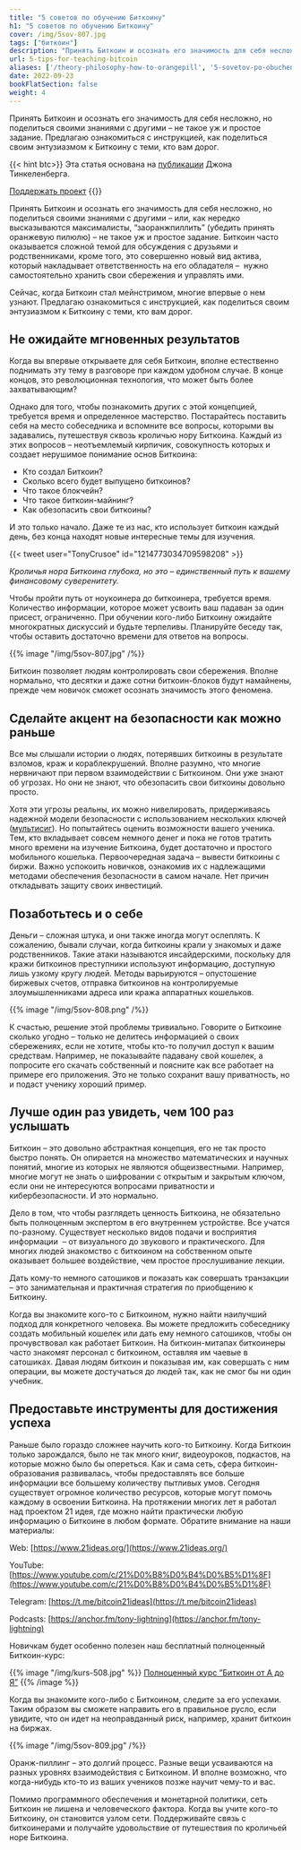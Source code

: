 ```yaml
---
title: "5 советов по обучению Биткоину"
h1: "5 советов по обучению Биткоину"
cover: /img/5sov-807.jpg
tags: ["биткоин"]
description: "Принять Биткоин и осознать его значимость для себя несложно, но поделиться своими знаниями с другими – не такое уж и простое задание. Предлагаю ознакомиться с инструкцией, как поделиться своим энтузиазмом к Биткоину с теми, кто вам дорог."
url: 5-tips-for-teaching-bitcoin
aliases: ['/theory-philosophy-how-to-orangepill', '5-sovetov-po-obucheniyu-bitcoin']
date: 2022-09-23
bookFlatSection: false
weight: 4
---
```


Принять Биткоин и осознать его значимость для себя несложно, но поделиться своими знаниями с другими – не такое уж и простое задание. Предлагаю ознакомиться с инструкцией, как поделиться своим энтузиазмом к Биткоину с теми, кто вам дорог.

{{< hint btc>}}
Эта статья основана на [публикации](https://blog.keys.casa/teaching-bitcoin-to-friends-and-loved-ones/) Джона Тинкеленберга. 

[Поддержать проект](/contribute/)
{{</hint >}}

Принять Биткоин и осознать его значимость для себя несложно, но поделиться своими знаниями с другими – или, как нередко высказываются максималисты, “заоранжпиллить” (убедить принять оранжевую пилюлю) – не такое уж и простое задание. Биткоин часто оказывается сложной темой для обсуждения с друзьями и родственниками, кроме того, это совершенно новый вид актива, который накладывает ответственность на его обладателя –  нужно самостоятельно хранить свои сбережения и управлять ими.

Сейчас, когда Биткоин стал мейнстримом, многие впервые о нем узнают. Предлагаю ознакомиться с инструкцией, как поделиться своим энтузиазмом к Биткоину с теми, кто вам дорог.

## Не ожидайте мгновенных результатов

Когда вы впервые открываете для себя Биткоин, вполне естественно поднимать эту тему в разговоре при каждом удобном случае. В конце концов, это революционная технология, что может быть более захватывающим?

Однако для того, чтобы познакомить других с этой концепцией, требуется время и определенное мастерство. Постарайтесь поставить себя на место собеседника и вспомните все вопросы, которыми вы задавались, путешествуя сквозь кроличью нору Биткоина. Каждый из этих вопросов – неотъемлемый кирпичик, совокупность которых и создает нерушимое понимание основ Биткоина:

- Кто создал Биткоин?
- Сколько всего будет выпущено биткоинов?
- Что такое блокчейн?
- Что такое биткоин-майнинг?
- Как обезопасить свои биткоины?

И это только начало. Даже те из нас, кто использует биткоин каждый день, без конца находят новые интересные темы для изучения.

{{< tweet user="TonyCrusoe" id="1214773034709598208" >}}

_Кроличья нора Биткоина глубока, но это – единственный путь к вашему финансовому суверенитету._

Чтобы пройти путь от ноукоинера до биткоинера, требуется время. Количество информации, которое может усвоить ваш падаван за один присест, ограниченно. При обучении кого-либо Биткоину ожидайте многократных дискуссий и будьте терпеливы. Планируйте беседу так, чтобы оставить достаточно времени для ответов на вопросы.

{{% image "/img/5sov-807.jpg" /%}}

Биткоин позволяет людям контролировать свои сбережения. Вполне нормально, что десятки и даже сотни биткоин-блоков будут намайнены, прежде чем новичок сможет осознать значимость этого феномена.

## Сделайте акцент на безопасности как можно раньше

Все мы слышали истории о людях, потерявших биткоины в результате взломов, краж и кораблекрушений. Вполне разумно, что многие нервничают при первом взаимодействии с Биткоином. Они уже знают об угрозах. Но они не знают, что обезопасить свои биткоины довольно просто.

Хотя эти угрозы реальны, их можно нивелировать, придерживаясь надежной модели безопасности с использованием нескольких ключей ([мультисиг](/multisig-1)). Но попытайтесь оценить возможности вашего ученика. Тем, кто вкладывает совсем немного денег и пока не готов тратить много времени на изучение Биткоина, будет достаточно и простого мобильного кошелька. Первоочередная задача – вывести биткоины с биржи. Важно успокоить новичков, ознакомив их с надлежащими методами обеспечения безопасности в самом начале. Нет причин откладывать защиту своих инвестиций.

## Позаботьтесь и о себе

Деньги – сложная штука, и они также иногда могут ослеплять. К сожалению, бывали случаи, когда биткоины крали у знакомых и даже родственников. Такие атаки называются инсайдерскими, поскольку для кражи биткоинов преступники используют информацию, доступную лишь узкому кругу людей. Методы варьируются – опустошение биржевых счетов, отправка биткоинов на контролируемые злоумышленниками адреса или кража аппаратных кошельков.

{{% image "/img/5sov-808.png" /%}}

К счастью, решение этой проблемы тривиально. Говорите о Биткоине сколько угодно – только не делитесь информацией о своих сбережениях, если не хотите, чтобы кто-то получил доступ к вашим средствам. Например, не показывайте падавану свой кошелек, а попросите его скачать собственный и поясните как все работает на примере его приложения. Это не только сохранит вашу приватность, но и подаст ученику хороший пример.

## Лучше один раз увидеть, чем 100 раз услышать

Биткоин – это довольно абстрактная концепция, его не так просто быстро понять. Он опирается на множество математических и научных понятий, многие из которых не являются общеизвестными. Например, многие могут не знать о шифровании с открытым и закрытым ключом, если они не интересуются вопросами приватности и кибербезопасности. И это нормально.

Дело в том, что чтобы разглядеть ценность Биткоина, не обязательно быть полноценным экспертом в его внутреннем устройстве. Все учатся по-разному. Существует несколько видов подачи и восприятия информации  – от визуального до звукового и практического. Для многих людей знакомство с биткоином на собственном опыте оказывает большее воздействие, чем простое прослушивание лекции.

Дать кому-то немного сатошиков и показать как совершать транзакции – это занимательная и практичная стратегия по приобщению к Биткоину.

Когда вы знакомите кого-то с Биткоином, нужно найти наилучший подход для конкретного человека. Вы можете предложить собеседнику создать мобильный кошелек или дать ему немного сатошиков, чтобы он прочувствовал как работает Биткоин. На биткоин-митапах биткоинеры часто знакомят персонал с биткоином, оставляя им чаевые в сатошиках. Давая людям биткоин и показывая им, как совершать с ним операции, вы можете достучаться до людей так, как не смог бы ни один учебник.

## Предоставьте инструменты для достижения успеха

Раньше было гораздо сложнее научить кого-то Биткоину. Когда Биткоин только зарождался, было не так много книг, видеоуроков, подкастов, на которые можно было бы опереться. Как и сама сеть, сфера биткоин-образования развивалась, чтобы предоставлять все больше информации все большему количеству пытливых умов. Сегодня существует огромное количество ресурсов, которые могут помочь каждому в освоении Биткоина. На протяжении многих лет я работал над проектом 21 идея, где можно найти практически любую информацию о Биткоине в любом формате. Обратите внимание на наши материалы:

Web: [https://www.21ideas.org/](https://www.21ideas.org/)

YouTube: [https://www.youtube.com/c/21%D0%B8%D0%B4%D0%B5%D1%8F](https://www.youtube.com/c/21%D0%B8%D0%B4%D0%B5%D1%8F)

Telegram: [https://t.me/bitcoin21ideas](https://t.me/bitcoin21ideas)

Podcasts: [https://anchor.fm/tony-lightning](https://anchor.fm/tony-lightning)

Новичкам будет особенно полезен наш бесплатный полноценный Биткоин-курс:

{{% image "/img/kurs-508.jpg" %}}
[Полноценный курс ”Биткоин от А до Я”](/kurs)
{{% /image %}}

Когда вы знакомите кого-либо с Биткоином, следите за его успехами. Таким образом вы сможете направить его в правильное русло, если увидите, что он идет на неоправданный риск, например, хранит биткоин на биржах.

{{% image "/img/5sov-809.jpg" /%}}

Оранж-пиллинг – это долгий процесс. Разные вещи усваиваются на разных уровнях взаимодействия с Биткоином. И вполне возможно, что когда-нибудь кто-то из ваших учеников позже научит чему-то и вас.

Помимо программного обеспечения и монетарной политики, сеть Биткоин не лишена и человеческого фактора. Когда вы учите кого-то Биткоину, он становится узлом сети. Поддерживайте связь с биткоинерами и получайте удовольствие от путешествия по кроличьей норе Биткоина.